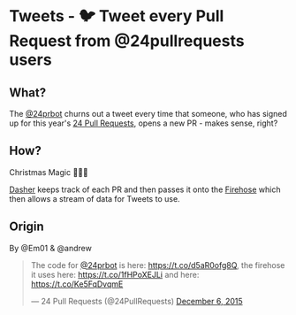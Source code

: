 # Tweets - 🐦 Tweet every Pull Request from @24pullrequests users

## What?

The [@24prbot](https://twitter.com/24prbot) churns out a tweet every time that someone, who has signed up for this year's [24 Pull Requests](http://24pullrequests.com/), opens a new PR - makes sense, right?

## How?

Christmas Magic 🎄✨🎅

[Dasher](https://github.com/24pullrequests/dasher) keeps track of each PR and then passes it onto the [Firehose](https://github.com/24pullrequests/firehose) which then allows a stream of data for Tweets to use. 

## Origin

By @Em01 & @andrew

<blockquote class="twitter-tweet" lang="en"><p lang="en" dir="ltr">The code for <a href="https://twitter.com/24prbot">@24prbot</a> is here: <a href="https://t.co/d5aR0ofg8Q">https://t.co/d5aR0ofg8Q</a>, the firehose it uses here: <a href="https://t.co/1fHPoXEJLi">https://t.co/1fHPoXEJLi</a> and here: <a href="https://t.co/Ke5FqDvqmE">https://t.co/Ke5FqDvqmE</a></p>&mdash; 24 Pull Requests (@24PullRequests) <a href="https://twitter.com/24PullRequests/status/673552148743872514">December 6, 2015</a></blockquote>
<script async src="//platform.twitter.com/widgets.js" charset="utf-8"></script>
